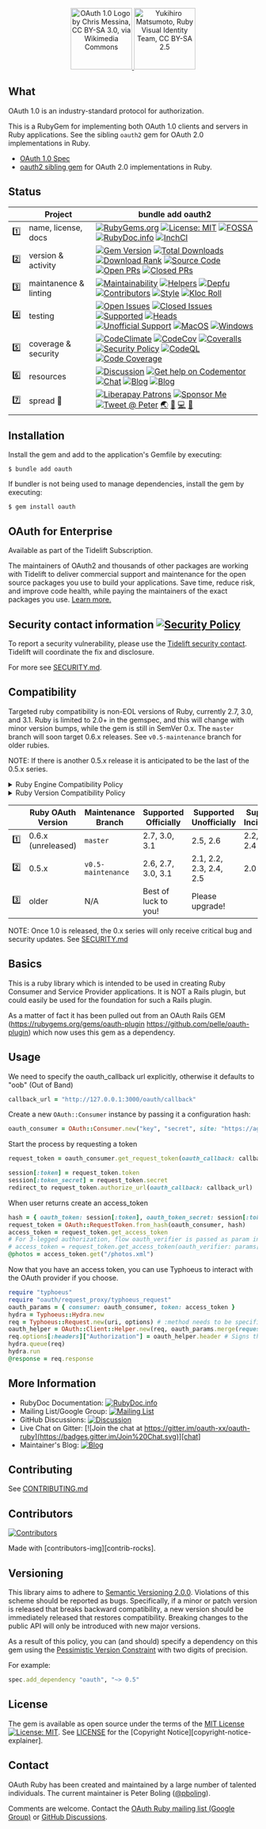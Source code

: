 <p align="center">
    <a href="http://oauth.net/core/1.0/" target="_blank" rel="noopener">
      <img width="124px" src="https://github.com/oauth-xx/oauth-ruby/raw/master/docs/images/logo/Oauth_logo.svg?raw=true" alt="OAuth 1.0 Logo by Chris Messina, CC BY-SA 3.0, via Wikimedia Commons">
    </a>
    <a href="https://www.ruby-lang.org/" target="_blank" rel="noopener">
      <img width="124px" src="https://github.com/oauth-xx/oauth-ruby/raw/master/docs/images/logo/ruby-logo-198px.svg?raw=true" alt="Yukihiro Matsumoto, Ruby Visual Identity Team, CC BY-SA 2.5">
    </a>
</p>

## What

OAuth 1.0 is an industry-standard protocol for authorization.

This is a RubyGem for implementing both OAuth 1.0 clients and servers in Ruby applications.
See the sibling `oauth2` gem for OAuth 2.0 implementations in Ruby.

* [OAuth 1.0 Spec][oauth1-spec]
* [oauth2 sibling gem][sibling-gem] for OAuth 2.0 implementations in Ruby.

[oauth1-spec]: http://oauth.net/core/1.0/
[sibling-gem]: https://github.com/oauth-xx/oauth-ruby

## Status

<!--
Numbering rows and badges in each row as a visual "database" lookup,
    as the table is extremely dense, and it can be very difficult to find anything
Putting one on each row here, to document the emoji that should be used, and for ease of copy/paste.

row #s:
1️⃣
2️⃣
3️⃣
4️⃣
5️⃣
6️⃣
7️⃣

badge #s:
⛳️
🖇
🏘
🚎
🖐
🧮
📗

appended indicators:
♻️ - URL needs to be updated from SASS integration. Find / Replace is insufficient.
-->

|     | Project               | bundle add oauth2                                                                                                                                                                                                                                                                               |
|:----|-----------------------|-------------------------------------------------------------------------------------------------------------------------------------------------------------------------------------------------------------------------------------------------------------------------------------------------|
| 1️⃣ | name, license, docs   | [![RubyGems.org][⛳️name-img]][⛳️gem] [![License: MIT][🖇src-license-img]][🖇src-license] [![FOSSA][🏘fossa-img]][🏘fossa] [![RubyDoc.info][🚎yard-img]][🚎yard] [![InchCI][🖐inch-ci-img]][🚎yard]                                                                                              |
| 2️⃣ | version & activity    | [![Gem Version][⛳️version-img]][⛳️gem] [![Total Downloads][🖇DL-total-img]][⛳️gem] [![Download Rank][🏘DL-rank-img]][⛳️gem] [![Source Code][🚎src-home-img]][🚎src-home] [![Open PRs][🖐prs-o-img]][🖐prs-o] [![Closed PRs][🧮prs-c-img]][🧮prs-c] <!--[![Next Version][📗next-img]][📗next]--> |
| 3️⃣ | maintanence & linting | [![Maintainability][⛳cclim-maint-img♻️]][⛳cclim-maint] [![Helpers][🖇triage-help-img]][🖇triage-help] [![Depfu][🏘depfu-img♻️]][🏘depfu♻️] [![Contributors][🚎contributors-img]][🚎contributors] [![Style][🖐style-wf-img]][🖐style-wf] [![Kloc Roll][🧮kloc-img]][🧮kloc]                      |
| 4️⃣ | testing               | [![Open Issues][⛳iss-o-img]][⛳iss-o] [![Closed Issues][🖇iss-c-img]][🖇iss-c] [![Supported][🏘sup-wf-img]][🏘sup-wf] [![Heads][🚎heads-wf-img]][🚎heads-wf] [![Unofficial Support][🖐uns-wf-img]][🖐uns-wf] [![MacOS][🧮mac-wf-img]][🧮mac-wf] [![Windows][📗win-wf-img]][📗win-wf]             |
| 5️⃣ | coverage & security   | [![CodeClimate][⛳cclim-cov-img♻️]][⛳cclim-cov] [![CodeCov][🖇codecov-img♻️]][🖇codecov] [![Coveralls][🏘coveralls-img]][🏘coveralls] [![Security Policy][🚎sec-pol-img]][🚎sec-pol] [![CodeQL][🖐codeQL-img]][🖐codeQL] [![Code Coverage][🧮cov-wf-img]][🧮cov-wf]                              |
| 6️⃣ | resources             | [![Discussion][⛳gh-discussions-img]][⛳gh-discussions] [![Get help on Codementor][🖇codementor-img]][🖇codementor] [![Chat][🏘chat-img]][🏘chat] [![Blog][🚎blog-img]][🚎blog] [![Blog][🖐wiki-img]][🖐wiki]                                                                                     |
| 7️⃣ | spread 💖             | [![Liberapay Patrons][⛳liberapay-img]][⛳liberapay] [![Sponsor Me][🖇sponsor-img]][🖇sponsor] [![Tweet @ Peter][🏘tweet-img]][🏘tweet] [🌏][aboutme] [👼][angelme] [💻][coderme] [🌹][politicme]                                                                                                 |

<!--
The link tokens in the following sections should be kept ordered by the row and badge numbering scheme
-->

<!-- 1️⃣ name, license, docs -->
[⛳️gem]: https://rubygems.org/gems/oauth
[⛳️name-img]: https://img.shields.io/badge/name-oauth-brightgreen.svg?style=flat
[🖇src-license]: https://opensource.org/licenses/MIT
[🖇src-license-img]: https://img.shields.io/badge/License-MIT-green.svg
[🏘fossa]: https://app.fossa.io/projects/git%2Bgithub.com%2Foauth-xx%2Foauth-ruby?ref=badge_shield
[🏘fossa-img]: https://app.fossa.io/api/projects/git%2Bgithub.com%2Foauth-xx%2Foauth-ruby.svg?type=shield
[🚎yard]: https://www.rubydoc.info/github/oauth-xx/oauth-ruby
[🚎yard-img]: https://img.shields.io/badge/documentation-rubydoc-brightgreen.svg?style=flat
[🖐inch-ci-img]: http://inch-ci.org/github/oauth-xx/oauth-ruby.png

<!-- 2️⃣ version & activity -->
[⛳️version-img]: http://img.shields.io/gem/v/oauth.svg
[🖇DL-total-img]: https://img.shields.io/gem/dt/oauth.svg
[🏘DL-rank-img]: https://img.shields.io/gem/rt/oauth.svg
[🚎src-home]: https://github.com/oauth-xx/oauth-ruby
[🚎src-home-img]: https://img.shields.io/badge/source-github-brightgreen.svg?style=flat
[🖐prs-o]: https://github.com/oauth-xx/oauth-ruby/pulls
[🖐prs-o-img]: https://img.shields.io/github/issues-pr/oauth-xx/oauth-ruby
[🧮prs-c]: https://github.com/oauth-xx/oauth-ruby/pulls?q=is%3Apr+is%3Aclosed
[🧮prs-c-img]: https://img.shields.io/github/issues-pr-closed/oauth-xx/oauth-ruby
[📗next]: https://github.com/oauth-xx/oauth-ruby/milestone/1
[📗next-img]: https://img.shields.io/github/milestones/progress/oauth-xx/oauth-ruby/1?label=Next%20Version

<!-- 3️⃣ maintanence & linting -->
[⛳cclim-maint]: https://codeclimate.com/github/oauth-xx/oauth-ruby/maintainability
[⛳cclim-maint-img♻️]: https://api.codeclimate.com/v1/badges/3cf23270c21e8791d788/maintainability
[🖇triage-help]: https://www.codetriage.com/oauth-xx/oauth-ruby
[🖇triage-help-img]: https://www.codetriage.com/oauth-xx/oauth-ruby/badges/users.svg
[🏘depfu♻️]: https://depfu.com/github/oauth-xx/oauth-ruby?project_id=22868
[🏘depfu-img♻️]: https://badges.depfu.com/badges/d570491bac0ad3b0b65deb3c82028327/count.svg
[🚎contributors]: https://github.com/oauth-xx/oauth-ruby/graphs/contributors
[🚎contributors-img]: https://img.shields.io/github/contributors-anon/oauth-xx/oauth-ruby
[🖐style-wf]: https://github.com/oauth-xx/oauth-ruby/actions/workflows/style.yml
[🖐style-wf-img]: https://github.com/oauth-xx/oauth-ruby/actions/workflows/style.yml/badge.svg
[🧮kloc]: https://www.youtube.com/watch?v=dQw4w9WgXcQ
[🧮kloc-img]: https://img.shields.io/tokei/lines/github.com/oauth-xx/oauth-ruby

<!-- 4️⃣ testing -->
[⛳iss-o]: https://github.com/oauth-xx/oauth-ruby/issues
[⛳iss-o-img]: https://img.shields.io/github/issues-raw/oauth-xx/oauth-ruby
[🖇iss-c]: https://github.com/oauth-xx/oauth-ruby/issues?q=is%3Aissue+is%3Aclosed
[🖇iss-c-img]: https://img.shields.io/github/issues-closed-raw/oauth-xx/oauth-ruby
[🏘sup-wf]: https://github.com/oauth-xx/oauth-ruby/actions/workflows/supported.yml
[🏘sup-wf-img]: https://github.com/oauth-xx/oauth-ruby/actions/workflows/supported.yml/badge.svg
[🚎heads-wf]: https://github.com/oauth-xx/oauth-ruby/actions/workflows/heads.yml
[🚎heads-wf-img]: https://github.com/oauth-xx/oauth-ruby/actions/workflows/heads.yml/badge.svg
[🖐uns-wf]: https://github.com/oauth-xx/oauth-ruby/actions/workflows/unsupported.yml
[🖐uns-wf-img]: https://github.com/oauth-xx/oauth-ruby/actions/workflows/unsupported.yml/badge.svg
[🧮mac-wf]: https://github.com/oauth-xx/oauth-ruby/actions/workflows/macos.yml
[🧮mac-wf-img]: https://github.com/oauth-xx/oauth-ruby/actions/workflows/macos.yml/badge.svg
[📗win-wf]: https://github.com/oauth-xx/oauth-ruby/actions/workflows/windows.yml
[📗win-wf-img]: https://github.com/oauth-xx/oauth-ruby/actions/workflows/windows.yml/badge.svg

<!-- 5️⃣ coverage & security -->
[⛳cclim-cov]: https://codeclimate.com/github/oauth-xx/oauth-ruby/test_coverage
[⛳cclim-cov-img♻️]: https://api.codeclimate.com/v1/badges/3cf23270c21e8791d788/test_coverage
[🖇codecov-img♻️]: https://codecov.io/gh/oauth-xx/oauth-ruby/branch/master/graph/badge.svg?token=4ZNAWNxrf9
[🖇codecov]: https://codecov.io/gh/oauth-xx/oauth-ruby
[🏘coveralls]: https://coveralls.io/github/oauth-xx/oauth-ruby?branch=master
[🏘coveralls-img]: https://coveralls.io/repos/github/oauth-xx/oauth-ruby/badge.svg?branch=master
[🚎sec-pol]: https://github.com/oauth-xx/oauth-ruby/blob/master/SECURITY.md
[🚎sec-pol-img]: https://img.shields.io/badge/security-policy-brightgreen.svg?style=flat
[🖐codeQL]: https://github.com/oauth-xx/oauth-ruby/security/code-scanning
[🖐codeQL-img]: https://github.com/oauth-xx/oauth-ruby/actions/workflows/codeql-analysis.yml/badge.svg
[🧮cov-wf]: https://github.com/oauth-xx/oauth-ruby/actions/workflows/coverage.yml
[🧮cov-wf-img]: https://github.com/oauth-xx/oauth-ruby/actions/workflows/coverage.yml/badge.svg

<!-- 6️⃣ resources -->
[⛳gh-discussions]: https://github.com/oauth-xx/oauth-ruby/discussions
[⛳gh-discussions-img]: https://img.shields.io/github/discussions/oauth-xx/oauth-ruby
[🖇codementor]: https://www.codementor.io/peterboling?utm_source=github&utm_medium=button&utm_term=peterboling&utm_campaign=github
[🖇codementor-img]: https://cdn.codementor.io/badges/get_help_github.svg
[🏘chat]: https://gitter.im/oauth-xx/oauth-ruby
[🏘chat-img]: https://img.shields.io/gitter/room/oauth-xx/oauth-ruby.svg
[🚎blog]: http://www.railsbling.com/tags/oauth-ruby/
[🚎blog-img]: https://img.shields.io/badge/blog-railsbling-brightgreen.svg?style=flat
[🖐wiki]: https://github.com/oauth-xx/oauth-ruby/wiki
[🖐wiki-img]: https://img.shields.io/badge/wiki-examples-brightgreen.svg?style=flat

<!-- 7️⃣ spread 💖 -->
[⛳liberapay-img]: https://img.shields.io/liberapay/patrons/pboling.svg?logo=liberapay
[⛳liberapay]: https://liberapay.com/pboling/donate
[🖇sponsor-img]: https://img.shields.io/badge/sponsor-pboling.svg?style=social&logo=github
[🖇sponsor]: https://github.com/sponsors/pboling
[🏘tweet-img]: https://img.shields.io/twitter/follow/galtzo.svg?style=social&label=Follow
[🏘tweet]: http://twitter.com/galtzo

<!-- Maintainer Contact Links -->
[railsbling]: http://www.railsbling.com
[peterboling]: http://www.peterboling.com
[aboutme]: https://about.me/peter.boling
[angelme]: https://angel.co/peter-boling
[coderme]:http://coderwall.com/pboling
[politicme]: https://nationalprogressiveparty.org


## Installation

Install the gem and add to the application's Gemfile by executing:

    $ bundle add oauth

If bundler is not being used to manage dependencies, install the gem by executing:

    $ gem install oauth

## OAuth for Enterprise

Available as part of the Tidelift Subscription.

The maintainers of OAuth2 and thousands of other packages are working with Tidelift to deliver commercial support and maintenance for the open source packages you use to build your applications. Save time, reduce risk, and improve code health, while paying the maintainers of the exact packages you use. [Learn more.](https://tidelift.com/subscription/pkg/rubygems-oauth?utm_source=rubygems-oauth&utm_medium=referral&utm_campaign=enterprise)

## Security contact information [![Security Policy][🚎sec-pol-img]][🚎sec-pol]

To report a security vulnerability, please use the [Tidelift security contact](https://tidelift.com/security).
Tidelift will coordinate the fix and disclosure.

For more see [SECURITY.md][🚎sec-pol].

## Compatibility

Targeted ruby compatibility is non-EOL versions of Ruby, currently 2.7, 3.0, and
3.1. Ruby is limited to 2.0+ in the gemspec, and this will change with minor version bumps,
while the gem is still in SemVer 0.x.  The `master` branch will soon target 0.6.x releases.
See `v0.5-maintenance` branch for older rubies.

NOTE: If there is another 0.5.x release it is anticipated to be the last of the 0.5.x series.

<details>
  <summary>Ruby Engine Compatibility Policy</summary>

This gem is tested against MRI, JRuby, and Truffleruby.
Each of those has varying versions that target a specific version of MRI Ruby.
This gem should work in the just-listed Ruby engines according to the targeted MRI compatibility in the table below.
If you would like to add support for additional engines,
first make sure Github Actions supports the engine,
then submit a PR to the correct maintenance branch as according to the table below.
</details>

<details>
  <summary>Ruby Version Compatibility Policy</summary>

If something doesn't work on one of these interpreters, it's a bug.

This library may inadvertently work (or seem to work) on other Ruby
implementations, however support will only be provided for the versions listed
above.

If you would like this library to support another Ruby version, you may
volunteer to be a maintainer. Being a maintainer entails making sure all tests
run and pass on that implementation. When something breaks on your
implementation, you will be responsible for providing patches in a timely
fashion. If critical issues for a particular implementation exist at the time
of a major release, support for that Ruby version may be dropped.
</details>

|     | Ruby OAuth Version | Maintenance Branch | Supported Officially | Supported Unofficially  | Supported Incidentally |
|:----|--------------------|--------------------|----------------------|-------------------------|------------------------|
| 1️⃣ | 0.6.x (unreleased) | `master`           | 2.7, 3.0, 3.1        | 2.5, 2.6                | 2.2, 2.3, 2.4          |
| 2️⃣ | 0.5.x              | `v0.5-maintenance` | 2.6, 2.7, 3.0, 3.1   | 2.1, 2.2, 2.3, 2.4, 2.5 | 2.0                    |
| 3️⃣ | older              | N/A                | Best of luck to you! | Please upgrade!         |                        |

NOTE: Once 1.0 is released, the 0.x series will only receive critical bug and security updates.
See [SECURITY.md][🚎sec-pol]

## Basics

This is a ruby library which is intended to be used in creating Ruby Consumer
and Service Provider applications. It is NOT a Rails plugin, but could easily
be used for the foundation for such a Rails plugin.

As a matter of fact it has been pulled out from an OAuth Rails GEM
(https://rubygems.org/gems/oauth-plugin https://github.com/pelle/oauth-plugin)
which now uses this gem as a dependency.

## Usage

We need to specify the oauth_callback url explicitly, otherwise it defaults to
"oob" (Out of Band)

```ruby
callback_url = "http://127.0.0.1:3000/oauth/callback"
```

Create a new `OAuth::Consumer` instance by passing it a configuration hash:

```ruby
oauth_consumer = OAuth::Consumer.new("key", "secret", site: "https://agree2")
```

Start the process by requesting a token

```ruby
request_token = oauth_consumer.get_request_token(oauth_callback: callback_url)

session[:token] = request_token.token
session[:token_secret] = request_token.secret
redirect_to request_token.authorize_url(oauth_callback: callback_url)
```

When user returns create an access_token

```ruby
hash = { oauth_token: session[:token], oauth_token_secret: session[:token_secret] }
request_token = OAuth::RequestToken.from_hash(oauth_consumer, hash)
access_token = request_token.get_access_token
# For 3-legged authorization, flow oauth_verifier is passed as param in callback
# access_token = request_token.get_access_token(oauth_verifier: params[:oauth_verifier])
@photos = access_token.get("/photos.xml")
```

Now that you have an access token, you can use Typhoeus to interact with the
OAuth provider if you choose.

```ruby
require "typhoeus"
require "oauth/request_proxy/typhoeus_request"
oauth_params = { consumer: oauth_consumer, token: access_token }
hydra = Typhoeus::Hydra.new
req = Typhoeus::Request.new(uri, options) # :method needs to be specified in options
oauth_helper = OAuth::Client::Helper.new(req, oauth_params.merge(request_uri: uri))
req.options[:headers]["Authorization"] = oauth_helper.header # Signs the request
hydra.queue(req)
hydra.run
@response = req.response
```

## More Information

* RubyDoc Documentation: [![RubyDoc.info](https://img.shields.io/badge/documentation-rubydoc-brightgreen.svg?style=flat)][documentation]
* Mailing List/Google Group: [![Mailing List](https://img.shields.io/badge/group-mailinglist-violet.svg?style=social&logo=google)][mailinglist]
* GitHub Discussions: [![Discussion](https://img.shields.io/badge/discussions-github-brightgreen.svg?style=flat)][gh_discussions]
* Live Chat on Gitter: [![Join the chat at https://gitter.im/oauth-xx/oauth-ruby](https://badges.gitter.im/Join%20Chat.svg)][chat]
* Maintainer's Blog: [![Blog](https://img.shields.io/badge/blog-railsbling-brightgreen.svg?style=flat)][blogpage]

## Contributing

See [CONTRIBUTING.md][contributing]

## Contributors

[![Contributors](https://contrib.rocks/image?repo=oauth-xx/oauth-ruby)][contributors]

Made with [contributors-img][contrib-rocks].

## Versioning

This library aims to adhere to [Semantic Versioning 2.0.0][semver]. Violations of this scheme should be reported as
bugs. Specifically, if a minor or patch version is released that breaks backward compatibility, a new version should be
immediately released that restores compatibility. Breaking changes to the public API will only be introduced with new
major versions.

As a result of this policy, you can (and should) specify a dependency on this gem using
the [Pessimistic Version Constraint][pvc] with two digits of precision.

For example:

```ruby
spec.add_dependency "oauth", "~> 0.5"
```

## License

The gem is available as open source under the terms of
the [MIT License][license] [![License: MIT](https://img.shields.io/badge/License-MIT-green.svg)][license-ref].
See [LICENSE][license] for the [Copyright Notice][copyright-notice-explainer].

## Contact

OAuth Ruby has been created and maintained by a large number of talented
individuals. The current maintainer is Peter Boling ([@pboling][gh_sponsors]).

Comments are welcome. Contact the [OAuth Ruby mailing list (Google Group)][mailinglist] or [GitHub Discussions][gh_discussions].

[comment]: <> (Following links are used by README, CONTRIBUTING, Homepage)

[conduct]: https://github.com/oauth-xx/oauth-ruby/blob/master/CODE_OF_CONDUCT.md
[contributing]: https://github.com/oauth-xx/oauth-ruby/blob/master/CONTRIBUTING.md
[contributors]: https://github.com/oauth-xx/oauth-ruby/graphs/contributors
[mailinglist]: http://groups.google.com/group/oauth-ruby
[source]: https://github.com/oauth-xx/oauth-ruby/

[comment]: <> (Following links are used by README, Homepage)

[aboutme]: https://about.me/peter.boling
[actions]: https://github.com/oauth-xx/oauth-ruby/actions
[angelme]: https://angel.co/peter-boling
[blogpage]: http://www.railsbling.com/tags/oauth/
[chat]: https://gitter.im/oauth-xx/oauth-ruby?utm_source=badge&utm_medium=badge&utm_campaign=pr-badge&utm_content=badge
[climate_coverage]: https://codeclimate.com/github/oauth-xx/oauth-ruby/test_coverage
[climate_maintainability]: https://codeclimate.com/github/oauth-xx/oauth-ruby/maintainability
[code_triage]: https://www.codetriage.com/oauth-xx/oauth-ruby
[codecov_coverage]: https://codecov.io/gh/oauth-xx/oauth-ruby
[coderme]:http://coderwall.com/pboling
[depfu]: https://depfu.com/github/oauth-xx/oauth-ruby?project_id=22868
[documentation]: https://rubydoc.info/github/oauth-xx/oauth-ruby
[followme-img]: https://img.shields.io/twitter/follow/galtzo.svg?style=social&label=Follow
[gh_discussions]: https://github.com/oauth-xx/oauth-ruby/discussions
[gh_sponsors]: https://github.com/sponsors/pboling
[license]: https://github.com/oauth-xx/oauth-ruby/blob/master/LICENSE
[license-ref]: https://opensource.org/licenses/MIT
[liberapay_donate]: https://liberapay.com/pboling/donate
[politicme]: https://nationalprogressiveparty.org
[pvc]: http://guides.rubygems.org/patterns/#pessimistic-version-constraint
[rubygems]: https://rubygems.org/gems/oauth
[security]: https://github.com/oauth-xx/oauth-ruby/blob/master/SECURITY.md
[semver]: http://semver.org/
[tweetme]: http://twitter.com/galtzo
